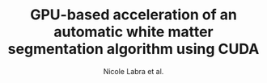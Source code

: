 ---
cat: gaia
subcat: architecture
bestof: false
author: Nicole Labra et al.
title: GPU-based acceleration of an automatic white matter segmentation algorithm using CUDA
journal: Conference proceedings - ... Annual International Conference of the IEEE Engineering in Medicine and Biology Society. IEEE Engineering in Medicine and Biology Society. Annual Conference
year: 2013
type: article
doi: 10.1109/EMBC.2013.6609444
---